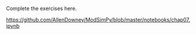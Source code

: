 Complete the exercises here. 

https://github.com/AllenDowney/ModSimPy/blob/master/notebooks/chap07.ipynb
